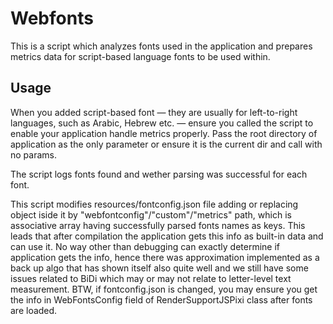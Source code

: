 # Webfonts

This is a script which analyzes fonts used in the application and prepares metrics data for script-based language fonts to be used within.

## Usage

When you added script-based font — they are usually for left-to-right languages, such as Arabic, Hebrew etc. — ensure you called the script to enable your application handle metrics properly.
Pass the root directory of application as the only parameter or ensure it is the current dir and call with no params.

The script logs fonts found and wether parsing was successful for each font.

This script modifies resources/fontconfig.json file adding or replacing object iside it by "webfontconfig"/"custom"/"metrics" path, which is associative array having successfully parsed fonts names as keys. This leads that after compilation the application gets this info as built-in data and can use it.
No way other than debugging can exactly determine if application gets the info, hence there was approximation implemented as a back up algo that has shown itself also quite well and we still have some issues related to BiDi which may or may not relate to letter-level text measurement.
BTW, if fontconfig.json is changed, you may ensure you get the info in WebFontsConfig field of RenderSupportJSPixi class after fonts are loaded.